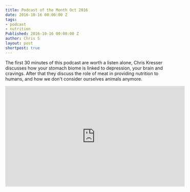 ```yaml
---
title: Podcast of the Month Oct 2016
date: 2016-10-16 00:00:00 Z
tags:
- podcast
- nutrition
Published: 2016-10-16 00:00:00 Z
author: Chris S
layout: post
shortpost: true
---
```


The first 30 minutes of this podcast are worth a listen alone, Chris Kresser discusses how your stomach biome is linked to depression, your brain and cravings. After that they discuss the role of meat in providing nutrition to humans, and how we don't consider ourselves animals anymore.

<iframe width="560" height="315" src="https://www.youtube.com/embed/v_2vNj8pshY" frameborder="0" allowfullscreen></iframe>
